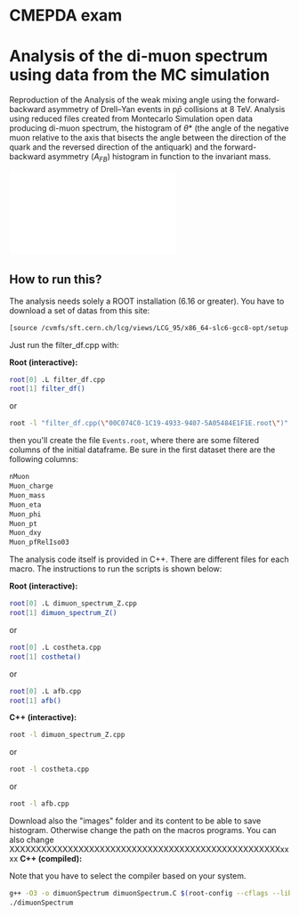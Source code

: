 # CMEPDA exam

# Analysis of the di-muon spectrum using data from the MC simulation

Reproduction of the Analysis of the weak mixing angle using the forward-backward asymmetry of Drell–Yan events in p$\bar{p}$ collisions at 8 TeV.
Analysis using reduced files created from Montecarlo Simulation open data producing di-muon spectrum, the histogram of $\theta$* (the angle of the negative muon relative to the axis that bisects the angle between the direction of the quark and the reversed direction of the antiquark) and the forward-
backward asymmetry ($A_{FB}$) histogram in function to the invariant mass.

![](/images/dimuonspectrumZ/dimuonSpectrum_Z1.pdf)

## How to run this?

The analysis needs solely a ROOT installation (6.16 or greater). You have to download a set of datas from this site:

```bash
[source /cvmfs/sft.cern.ch/lcg/views/LCG_95/x86_64-slc6-gcc8-opt/setup.sh](https://eospublichttp01.cern.ch/eos/opendata/cms/derived-data/NanoAODRun1/01-Jul-22/MonteCarlo11_Summer11LegDR_DYJetsToLL_M-50_7TeV-madgraph-pythia6-tauola)
```

Just run the filter_df.cpp with:

**Root (interactive):**

```bash
root[0] .L filter_df.cpp
root[1] filter_df()
```
or 

```bash
root -l "filter_df.cpp(\"00C074C0-1C19-4933-9407-5A05484E1F1E.root\")"
```

then you'll create the file `Events.root`, where there are some filtered columns of the initial dataframe. Be sure in the first dataset there are the following columns:

```bash
nMuon
Muon_charge
Muon_mass
Muon_eta
Muon_phi
Muon_pt
Muon_dxy
Muon_pfRelIso03
```

The analysis code itself is provided in C++. There are different files for each macro. The instructions to run the scripts is shown below:

**Root (interactive):**

```bash
root[0] .L dimuon_spectrum_Z.cpp
root[1] dimuon_spectrum_Z()
```
or 

```bash
root[0] .L costheta.cpp
root[1] costheta()
```
or

```bash
root[0] .L afb.cpp
root[1] afb()
```

**C++ (interactive):**

```bash
root -l dimuon_spectrum_Z.cpp
```
or

```bash
root -l costheta.cpp
```
or
```bash
root -l afb.cpp
```


Download also the "images" folder and its content to be able to save histogram. Otherwise change the path on the macros programs.
You can also change
XXXXXXXXXXXXXXXXXXXXXXXXXXXXXXXXXXXXXXXXXXXXXXXXXXXxxxx
**C++ (compiled):**

Note that you have to select the compiler based on your system.

```bash
g++ -O3 -o dimuonSpectrum dimuonSpectrum.C $(root-config --cflags --libs)
./dimuonSpectrum
```
